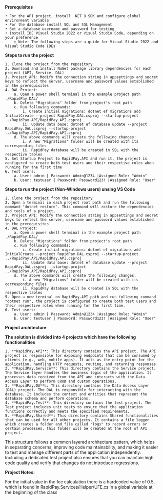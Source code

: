 **Prerequisites**

    • For the API project, install .NET 8 SDK and configure global environment variable
    • For the database install SQL and SQL Management
    • Set a database username and password for testing
    • Install IDE Visual Studio 2022 or Visual Studio Code, depending on your preference
        ○ Note: The following steps are a guide for Visual Studio 2022 and Visual Studio Code IDEs

**Steps to run the project**

    1. Clone the project from the repository
    2. Download and install NuGet package library dependencies for each project (API, Service, DAL)
    3. Project API: Modify the connection string in appsettings and secret keys to reflect the server, username and password values ​​established in the prerequisites
    4. DAL Project:
        a. Open a power shell terminal in the example project path ./RapidPay.DAL/
        b. Delete "Migrations" folder from project's root path
        c. Run following commands:
            i. Create initial migrations: dotnet ef migrations add InitialCreate --project RapidPay.DAL.csproj --startup-project ../RapidPay.API/RapidPay.API.csproj
            ii. Update data base: dotnet ef database update --project RapidPay.DAL.csproj --startup-project ../RapidPay.API/RapidPay.API.csproj
        d. The above commands will create the following changes:
            i. A new "Migrations" folder will be created with its corresponding files
            ii. RapidPay database will be created in SQL with the respective tables
    5. Set Startup Project to RapidPay.API and run it, the project is configured to create both test users and their respective roles when running for the first time
    6. Test users:
        a. User: admin | Password: Admin@1234 |Assigned Role: "Admin"
        b. User: testuser | Password: Password123! |Assigned Role: "User"
		
**Steps to run the project (Non-Windows users) unsing VS Code**

	1. Clone the project from the repository
	2. Open a terminal in each project root path and run the following command "dotnet restore". This command will restore the dependencies and tools of a project.
	3. Project API: Modify the connection string in appsettings and secret keys to reflect the server, username and password values ​​established in the prerequisites
	4. DAL Project:
        a. Open a power shell terminal in the example project path ./RapidPay.DAL/
        b. Delete "Migrations" folder from project's root path
        c. Run following commands:
            i. Create initial migrations: dotnet ef migrations add InitialCreate --project RapidPay.DAL.csproj --startup-project ../RapidPay.API/RapidPay.API.csproj
            ii. Update data base: dotnet ef database update --project RapidPay.DAL.csproj --startup-project ../RapidPay.API/RapidPay.API.csproj
        d. The above commands will create the following changes:
            i. A new "Migrations" folder will be created with its corresponding files
            ii. RapidPay database will be created in SQL with the respective tables
    5. Open a new terminal on RapidPay.API path and run following command "dotnet run", the project is configured to create both test users and their respective roles when running for the first time.
    6. Test users:
		a. User: admin | Password: Admin@1234 |Assigned Role: "Admin"
		b. User: testuser | Password: Password123! |Assigned Role: "User"


**Project architecture**

**The solution is divided into 4 projects which have the following functionalities**

	1. **RapidPay.API**: This directory contains the API project. The API project is responsible for exposing endpoints that can be consumed by clients (e.g., web, mobile apps). It acts as the entry point for the application, handling HTTP requests, routing, and returning responses.
	2. **RapidPay.Service**: This directory contains the Service project. The Service layer handles the business logic of the application. It processes data received from the API and interacts with the Data Access Layer to perform CRUD and custom operations.
	3. **RapidPay.DA**L: This directory contains the Data Access Layer (DAL) project. The DAL is responsible for interacting with the database. It includes the context and entities that represent the database schema and perform operations.
	4. **RapidPay.Test**: This directory contains the test project. The Test project includes unit tests to ensure that the application functions correctly and meets the specified requirements.
	5. **RapidPay.Shared**: This directory contains Shared functionalities that can be used for all other projects. It contains a file logger which creates a folder and file called "logs" to record errors or certain processes, this folder will be created at the root of API project.

This structure follows a common layered architecture pattern, which helps in separating concerns, improving code maintainability, and making it easier to test and manage different parts of the application independently. Including a dedicated test project also ensures that you can maintain high code quality and verify that changes do not introduce regressions.


**Project Notes:**

For the initial value in the fee calculation there is a hardcoded value of 0.5, which is found in RapidPay.Services/Helper/UFE.cs in a global variable at the beginning of the class
